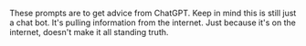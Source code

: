 These prompts are to get advice from ChatGPT. Keep in mind this is still just a chat bot. It's pulling information from the internet. Just because it's on the internet, doesn't make it all standing truth.
